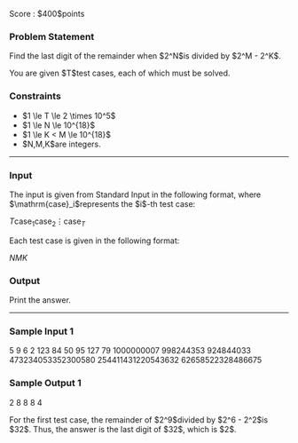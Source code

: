 
<div>

<span>

<span>

<p>
Score : $400$points
</p>

<div>

<section>

### **Problem Statement**

<p>
Find the last digit of the remainder when $2^N$is divided by $2^M - 2^K$.
</p>

<p>
You are given $T$test cases, each of which must be solved.
</p>

</section>

</div>

<div>

<section>

### **Constraints**

<ul>

<li>
$1 \le T \le 2 \times 10^5$
</li>

<li>
$1 \le N \le 10^{18}$
</li>

<li>
$1 \le K < M \le 10^{18}$
</li>

<li>
$N,M,K$are integers.
</li>

</ul>

</section>

</div>

---

<div>

<div>

<section>

### **Input**

<p>
The input is given from Standard Input in the following format, where $\mathrm{case}_i$represents the $i$-th test case:
</p>

<div>

$T$$\mathrm{case}_1$$\mathrm{case}_2$$\vdots$$\mathrm{case}_T$
</div>

<p>
Each test case is given in the following format:
</p>

<div>

$N$$M$$K$
</div>

</section>

</div>

<div>

<section>

### **Output**

<p>
Print the answer.
</p>

</section>

</div>

</div>

---

<div>

<section>

### **Sample Input 1**

<div>

5
9 6 2
123 84 50
95 127 79
1000000007 998244353 924844033
473234053352300580 254411431220543632 62658522328486675

</div>

</section>

</div>

<div>

<section>

### **Sample Output 1**

<div>

2
8
8
8
4

</div>

<p>
For the first test case, the remainder of $2^9$divided by $2^6 - 2^2$is $32$. Thus, the answer is the last digit of $32$, which is $2$.
</p>

</section>

</div>

</span>

</span>

</div>
